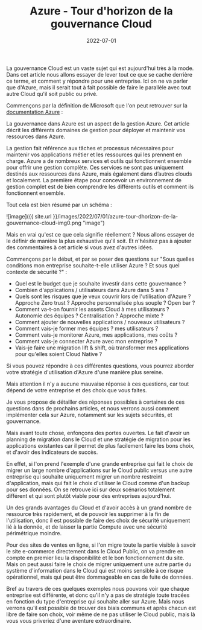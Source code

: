 ﻿---
layout: post
title: Azure - Tour d'horizon de la gouvernance Cloud
date: 2022-07-01
categories: [ "Azure" ]
comments_id: 172 
---


La gouvernance Cloud est un vaste sujet qui est aujourd'hui très à la mode. Dans cet article nous allons essayer de lever tout ce que se cache derrière ce terme, et comment y répondre pour une entreprise. Ici on ne va parler que d'Azure, mais il serait tout à fait possible de faire le parallèle avec tout autre Cloud qu'il soit public ou privé.

Commençons par la définition de Microsoft que l'on peut retrouver sur la [documentation Azure](https://docs.microsoft.com/en-us/azure/governance/azure-management) :

La gouvernance dans Azure est un aspect de la gestion Azure. Cet article décrit les différents domaines de gestion pour déployer et maintenir vos ressources dans Azure.

La gestion fait référence aux tâches et processus nécessaires pour maintenir vos applications métier et les ressources qui les prennent en charge. Azure a de nombreux services et outils qui fonctionnent ensemble pour offrir une gestion complète. Ces services ne sont pas uniquement destinés aux ressources dans Azure, mais également dans d’autres clouds et localement. La première étape pour concevoir un environnement de gestion complet est de bien comprendre les différents outils et comment ils fonctionnent ensemble.

Tout cela est bien résumé par un schéma :

![image]({{ site.url }}/images/2022/07/01/azure-tour-dhorizon-de-la-gouvernance-cloud-img0.png "image")

Mais en vrai qu'est ce que cela signifie réellement ? Nous allons essayer de le définir de manière la plus exhaustive qu'il soit. Et n'hésitez pas à ajouter des commentaires à cet article si vous avez d'autres idées.

Commençons par le début, et par se poser des questions sur "Sous quelles conditions mon entreprise souhaite-t-elle utiliser Azure ? Et sous quel contexte de sécurité ?" :

- Quel est le budget que je souhaite investir dans cette gouvernance ?
- Combien d'applications / utilisateurs dans Azure dans 5 ans ?
- Quels sont les risques que je veux couvrir lors de l'utilisation d'Azure ? Approche Zero trust ? Approche personnalisée plus souple ? Open bar ?
- Comment va-t-on fournir les assets Cloud à mes utilisateurs ? Autonomie des équipes ? Centralisation ? Approche mixte ?
- Comment ajouter de nouvelles applications / nouveaux utilisateurs ?
- Comment vais-je former mes équipes ? mes utilisateurs ?
- Comment vais-je monitorer Azure, mes applications, mes coûts ?
- Comment vais-je connecter Azure avec mon entreprise ?
- Vais-je faire une migration lift & shift, où transformer mes applications pour qu'elles soient Cloud Native ?

Si vous pouvez répondre à ces différentes questions, vous pourrez aborder votre stratégie d'utilisation d'Azure d'une manière plus sereine.

Mais attention il n'y a aucune mauvaise réponse à ces questions, car tout dépend de votre entreprise et des choix que vous faites.

Je vous propose de détailler des réponses possibles à certaines de ces questions dans de prochains articles, et nous verrons aussi comment implémenter cela sur Azure, notamment sur les sujets sécurités, et gouvernance.

Mais avant toute chose, enfonçons des portes ouvertes. Le fait d'avoir un planning de migration dans le Cloud et une stratégie de migration pour les applications existantes car il permet de plus facilement faire les bons choix, et d'avoir des indicateurs de succès.

En effet, si l'on prend l'exemple d'une grande entreprise qui fait le choix de migrer un large nombre d'applications sur le Cloud public versus une autre entreprise qui souhaite uniquement migrer un nombre restreint d'application, mais qui fait le choix d'utiliser le Cloud comme d'un backup pour ses données. On se retrouve ici sur deux scénarios totalement différent et qui sont plutôt viable pour des entreprises aujourd'hui.

Un des grands avantages du Cloud et d'avoir accès à un grand nombre de ressource très rapidement, et de pouvoir les supprimer à la fin de l'utilisation, donc il est possible de faire des choix de sécurité uniquement lié à la donnée, et de laisser la partie Compute avec une sécurité périmétrique moindre.

Pour des sites de ventes en ligne, si l'on migre toute la partie visible à savoir le site e-commerce directement dans le Cloud Public, on va prendre en compte en premier lieu la disponibilité et le bon fonctionnement du site. Mais on peut aussi faire le choix de migrer uniquement une autre partie du système d'information dans le Cloud qui est moins sensible à ce risque opérationnel, mais qui peut être dommageable en cas de fuite de données.

Bref au travers de ces quelques exemples nous pouvons voir que chaque entreprise est différente, et donc qu'il n'y a pas de stratégie toute tracées en fonction du type d'entreprise qui souhaite aller sur Azure. Mais nous verrons qu'il est possible de trouver des biais communs et après chacun est libre de faire son choix, voir même de ne pas utiliser le Cloud public, mais là vous vous priveriez d'une aventure extraordinaire.
